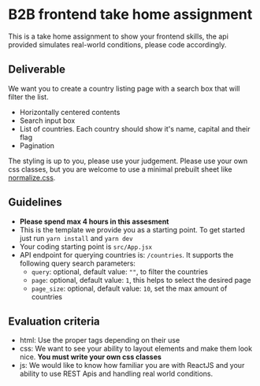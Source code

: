 # B2B frontend take home assignment

This is a take home assignment to show your frontend skills, the api provided simulates real-world conditions, please code accordingly.

## Deliverable

We want you to create a country listing page with a search box that will filter the list.
- Horizontally centered contents
- Search input box
- List of countries. Each country should show it's name, capital and their flag
- Pagination

The styling is up to you, please use your judgement. Please use your own css classes, but you are welcome to use a minimal prebuilt sheet like [normalize.css](https://necolas.github.io/normalize.css/).

## Guidelines

- **Please spend max 4 hours in this assesment**
- This is the template we provide you as a starting point. To get started just run `yarn install` and `yarn dev`
- Your coding starting point is `src/App.jsx`
- API endpoint for querying countries is: `/countries`. It supports the following query search parameters:
    - `query`: optional, default value: `""`, to filter the countries
    - `page`: optional, default value: `1`, this helps to select the desired page
    - `page_size`: optional, default value: `10`, set the max amount of countries

## Evaluation criteria

- html: Use the proper tags depending on their use
- css: We want to see your ability to layout elements and make them look nice. **You must write your own css classes**
- js: We would like to know how familiar you are with ReactJS and your ability to use REST Apis and handling real world conditions.
